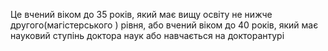 Це вчений віком до 35 років, який має вищу освіту не нижче другого(магістерського ) рівня, або вчений віком до 40 років, який має науковий ступінь доктора наук або навчається на докторантурі